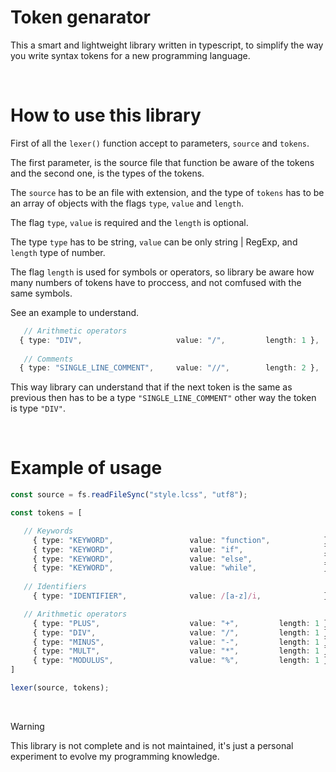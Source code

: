 # Token genarator

 This a smart and lightweight library written in typescript, to simplify the way you write syntax tokens for a new programming language.
 
&nbsp;
# How to use this library

 First of all the `lexer()` function accept to parameters, `source` and `tokens`.

 The first parameter, is the source file that function be aware of the tokens and the second one, is the types of the tokens.

 The `source` has to be an file with extension, and the type of `tokens` has to be an array of objects with the flags `type`, `value` and `length`.

 The flag `type`, `value` is required and the `length` is optional.

 The type `type` has to be string, `value` can be only string | RegExp, and `length` type of number.

 The flag `length` is used for symbols or operators, so library be aware how many numbers of tokens have to proccess, and not comfused with the same symbols.

 See an example to understand.
 
```typescript
   // Arithmetic operators
  { type: "DIV",                     value: "/",         length: 1 },
  
   // Comments
  { type: "SINGLE_LINE_COMMENT",     value: "//",        length: 2 },
```
  This way library can understand that if the next token is the same as previous then has to be a type `"SINGLE_LINE_COMMENT"` other way the token is type `"DIV"`.

&nbsp;
 # Example of usage
 
 ```typescript
 const source = fs.readFileSync("style.lcss", "utf8");

const tokens = [

	// Keywords
	  { type: "KEYWORD",                 value: "function",            },
	  { type: "KEYWORD",                 value: "if",                  },
	  { type: "KEYWORD",                 value: "else",                },
	  { type: "KEYWORD",                 value: "while",               },
	
	// Identifiers
	  { type: "IDENTIFIER",              value: /[a-z]/i,              },

	// Arithmetic operators
	  { type: "PLUS",                    value: "+",         length: 1 },
	  { type: "DIV",                     value: "/",         length: 1 },
	  { type: "MINUS",                   value: "-",         length: 1 },
	  { type: "MULT",                    value: "*",         length: 1 },
	  { type: "MODULUS",                 value: "%",         length: 1 },
]

lexer(source, tokens);
```
&nbsp;

> [!WARNING]
> This library is not complete and is not maintained, it's just a personal experiment to evolve my programming knowledge.
